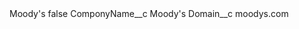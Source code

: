 <?xml version="1.0" encoding="UTF-8"?>
<CustomMetadata xmlns="http://soap.sforce.com/2006/04/metadata" xmlns:xsi="http://www.w3.org/2001/XMLSchema-instance" xmlns:xsd="http://www.w3.org/2001/XMLSchema">
    <label>Moody&apos;s</label>
    <protected>false</protected>
    <values>
        <field>ComponyName__c</field>
        <value xsi:type="xsd:string">Moody&apos;s</value>
    </values>
    <values>
        <field>Domain__c</field>
        <value xsi:type="xsd:string">moodys.com</value>
    </values>
</CustomMetadata>

